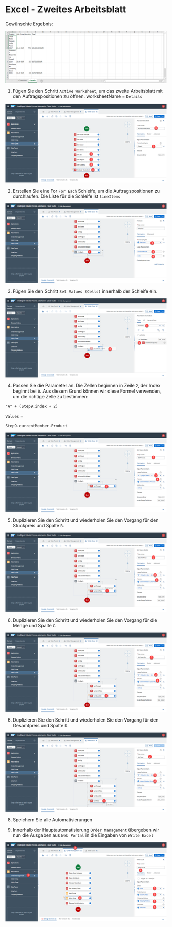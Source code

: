 # Excel - Zweites Arbeitsblatt

Gewünschte Ergebnis:

![](../images/0921.png)

1. Fügen Sie den Schritt `Active Worksheet`, um das zweite Arbeitsblatt mit den Auftragspositionen zu öffnen. worksheetName = `Details`

![](../images/0909.png)

2. Erstellen Sie eine For `For Each` Schleife, um die Auftragspositionen zu durchlaufen. Die Liste für die Schleife ist `lineItems`

![](../images/0910.png)

3. Fügen Sie den Schritt `Set Values (Cells)` innerhalb der Schleife ein.

![](../images/0911.png)

4.	Passen Sie die Parameter an. Die Zellen beginnen in Zeile `2`, der Index beginnt bei `0`. Aus diesem Grund können wir diese Formel verwenden, um die richtige Zelle zu bestimmen:

```
"A" + (Step9.index + 2)
```

`Values` = 

```
Step9.currentMember.Product
```

![](../images/0912.png)

5. Duplizieren Sie den Schritt und wiederholen Sie den Vorgang für den Stückpreis und Spalte `B`.


![](../images/0913.png)

6. Duplizieren Sie den Schritt und wiederholen Sie den Vorgang für die Menge und Spalte `C`.

![](../images/0914.png)

6. Duplizieren Sie den Schritt und wiederholen Sie den Vorgang für den Gesamtpreis und Spalte `D`.

![](../images/0915.png)

8. Speichern Sie alle Automatisierungen

9. Innerhalb der Hauptautomatisierung `Order Management` übergeben wir nun die Ausgaben aus `Web Portal` in die Eingaben von `Write Excel`

![](../images/0916.png)